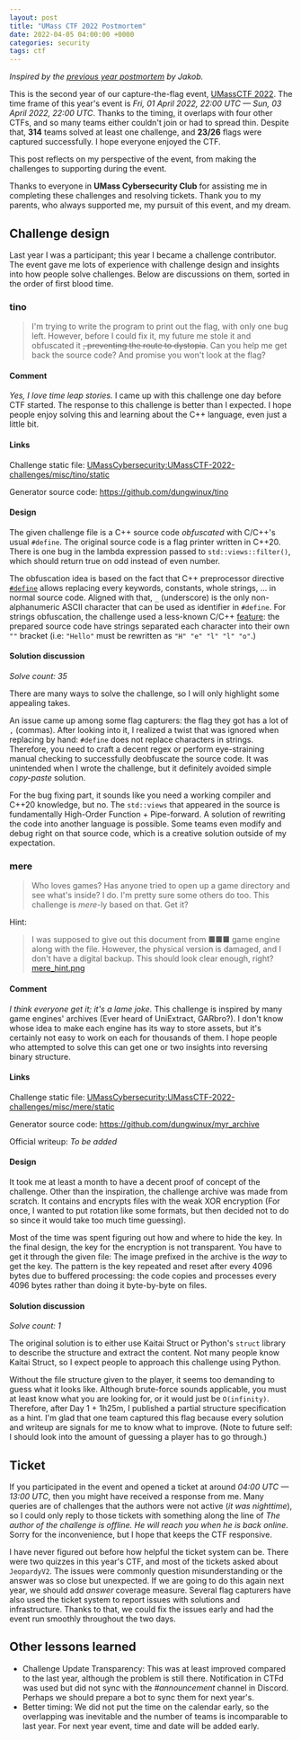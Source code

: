 ```yaml
---
layout: post
title: "UMass CTF 2022 Postmortem"
date: 2022-04-05 04:00:00 +0000
categories: security
tags: ctf
---
```


_Inspired by the [previous year postmortem](https://jakob.space/blog/umass-ctf-2021-postmortem.html) by Jakob._

This is the second year of our capture-the-flag event, [UMassCTF 2022](https://ctftime.org/event/1561).
The time frame of this year's event is _Fri, 01 April 2022, 22:00 UTC — Sun, 03 April 2022, 22:00 UTC_.
Thanks to the timing, it overlaps with four other CTFs, and so many teams either couldn't join or had to spread thin.
Despite that, **314** teams solved at least one challenge, and **23/26** flags were captured successfully.
I hope everyone enjoyed the CTF.

This post reflects on my perspective of the event, from making the challenges to supporting during the event.

Thanks to everyone in **UMass Cybersecurity Club** for assisting me in completing these challenges and resolving tickets.
Thank you to my parents, who always supported me, my pursuit of this event, and my dream.

## Challenge design

Last year I was a participant; this year I became a challenge contributor. The event gave me lots of experience with challenge design and insights into how people solve challenges. Below are discussions on them, sorted in the order of first blood time.

### tino

> I'm trying to write the program to print out the flag,
> with only one bug left. However, before I could fix it,
> my future me stole it and obfuscated it
> ~~, preventing the route to dystopia~~.
> Can you help me get back the source code?
> And promise you won't look at the flag?

#### Comment

_Yes, I love time leap stories._
I came up with this challenge one day before CTF started. The response to this challenge is better than I expected. I hope people enjoy solving this and learning about the C++ language, even just a little bit.

#### Links

Challenge static file:
[UMassCybersecurity:UMassCTF-2022-challenges/misc/tino/static](https://github.com/UMassCybersecurity/UMassCTF-2022-challenges/tree/main/misc/tino/static)

Generator source code: https://github.com/dungwinux/tino

<!-- Add write-ups here -->

#### Design

The given challenge file is a C++ source code _obfuscated_ with C/C++'s usual `#define`.
The original source code is a flag printer written in C++20.
There is one bug in the lambda expression passed to `std::views::filter()`,
which should return true on odd instead of even number.

The obfuscation idea is based on the fact that C++ preprocessor directive [`#define`](https://en.cppreference.com/w/cpp/preprocessor/replace) allows replacing every keywords, constants, whole strings, ... in normal source code.
Aligned with that, `_` (underscore) is the only non-alphanumeric ASCII character that can be used as identifier in `#define`.
For strings obfuscation, the challenge used a less-known C/C++ [feature](https://en.cppreference.com/w/c/language/string_literal#Explanation): the prepared source code have strings separated each character into their own `""` bracket
(i.e: `"Hello"` must be rewritten as `"H" "e" "l" "l" "o"`.)

#### Solution discussion

_Solve count: 35_

There are many ways to solve the challenge, so I will only highlight some appealing takes.

An issue came up among some flag capturers: the flag they got has a lot of `,` (commas).
After looking into it, I realized a twist that was ignored when replacing by hand: `#define` does not replace characters in strings.
Therefore, you need to craft a decent regex or perform eye-straining manual checking to successfully deobfuscate the source code.
It was unintended when I wrote the challenge, but it definitely avoided simple _copy-paste_ solution.

For the bug fixing part, it sounds like you need a working compiler and C++20 knowledge, but no.
The `std::views` that appeared in the source is fundamentally High-Order Function + Pipe-forward.
A solution of rewriting the code into another language is possible. Some teams even modify and debug right on that source code, which is a creative solution outside of my expectation.

### mere

> Who loves games?
> Has anyone tried to open up a game directory and see what's inside?
> I do. I'm pretty sure some others do too.
> This challenge is _mere_-ly based on that. Get it?

Hint:

> I was supposed to give out this document from ■■■ game engine along with the file.
> However, the physical version is damaged, and I don't have a digital backup.
> This should look clear enough, right? [mere_hint.png](/assets/images/mere_hint.png)

#### Comment

_I think everyone get it; it's a lame joke._
This challenge is inspired by many game engines' archives (Ever heard of UniExtract, GARbro?).
I don't know whose idea to make each engine has its way to store assets, but it's certainly not easy to work on each for thousands of them.
I hope people who attempted to solve this can get one or two insights into reversing binary structure.

#### Links

Challenge static file:
[UMassCybersecurity:UMassCTF-2022-challenges/misc/mere/static](https://github.com/UMassCybersecurity/UMassCTF-2022-challenges/tree/main/misc/mere/static)

Generator source code: https://github.com/dungwinux/myr_archive

Official writeup: _To be added_

<!-- Add write-ups here -->

#### Design

It took me at least a month to have a decent proof of concept of the challenge. Other than the inspiration, the challenge archive was made from scratch. It contains and encrypts files with the weak XOR encryption (For once, I wanted to put rotation like some formats, but then decided not to do so since it would take too much time guessing).

Most of the time was spent figuring out how and where to hide the key.
In the final design, the key for the encryption is not transparent. You have to get it through the given file: The image prefixed in the archive is the _way_ to get the key.
The pattern is the key repeated and reset after every 4096 bytes due to buffered processing: the code copies and processes every 4096 bytes rather than doing it byte-by-byte on files.

#### Solution discussion

_Solve count: 1_

The original solution is to either use Kaitai Struct or Python's `struct` library to describe the structure and extract the content.
Not many people know Kaitai Struct, so I expect people to approach this challenge using Python.

Without the file structure given to the player, it seems too demanding to guess what it looks like. Although brute-force sounds applicable, you must at least know what you are looking for, or it would just be `O(infinity)`. Therefore, after Day 1 + 1h25m, I published a partial structure specification as a hint. I'm glad that one team captured this flag because every solution and writeup are signals for me to know what to improve.
(Note to future self: I should look into the amount of guessing a player has to go through.)

## Ticket

If you participated in the event and opened a ticket at around
_04:00 UTC — 13:00 UTC_,
then you might have received a response from me.
Many queries are of challenges that the authors were not active (_it was nighttime_),
so I could only reply to those tickets with something along the line of
_The author of the challenge is offline. He will reach you when he is back online_.
Sorry for the inconvenience, but I hope that keeps the CTF responsive.

I have never figured out before how helpful the ticket system can be.
There were two quizzes in this year's CTF, and most of the tickets asked about `JeopardyV2`. The issues were commonly question misunderstanding or the answer was so close but unexpected.
If we are going to do this again next year, we should add _answer_ coverage measure.
Several flag capturers have also used the ticket system to report issues with solutions and infrastructure.
Thanks to that, we could fix the issues early and had the event run smoothly throughout the two days.

## Other lessons learned

-   Challenge Update Transparency: This was at least improved compared to the last year, although the problem is still there. Notification in CTFd was used but did not sync with the _#announcement_ channel in Discord. Perhaps we should prepare a bot to sync them for next year's.
-   Better timing: We did not put the time on the calendar early, so the overlapping was inevitable and the number of teams is incomparable to last year. For next year event, time and date will be added early.
